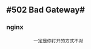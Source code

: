 #502 Bad Gateway#
---
###                nginx
              
              
              一定是你打开的方式不对
